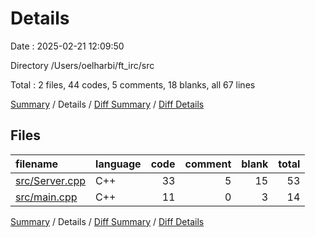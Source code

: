 # Details

Date : 2025-02-21 12:09:50

Directory /Users/oelharbi/ft_irc/src

Total : 2 files,  44 codes, 5 comments, 18 blanks, all 67 lines

[Summary](results.md) / Details / [Diff Summary](diff.md) / [Diff Details](diff-details.md)

## Files
| filename | language | code | comment | blank | total |
| :--- | :--- | ---: | ---: | ---: | ---: |
| [src/Server.cpp](/src/Server.cpp) | C++ | 33 | 5 | 15 | 53 |
| [src/main.cpp](/src/main.cpp) | C++ | 11 | 0 | 3 | 14 |

[Summary](results.md) / Details / [Diff Summary](diff.md) / [Diff Details](diff-details.md)